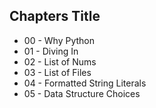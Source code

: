 ## Chapters Title

- 00 - Why Python
- 01 - Diving In
- 02 - List of Nums
- 03 - List of Files
- 04 - Formatted String Literals
- 05 - Data Structure Choices

